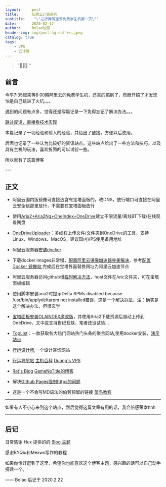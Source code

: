 ```yaml
---
layout:     post
title:      玩转云计算系列
subtitle:    "\"之折腾阿里云免费学生机第一天\""
date:       2020-02-17
author:     Bolao伯劳
header-img: img/post-bg-coffee.jpeg
catalog: true
tags:
    - VPS
    - 云计算
---
```


> “🙉🙉🙉 ”


## 前言

今早7:35起来等8:00薅阿里云的免费学生机，还真的搞到了，然而开搞了才发现怕是自己跳进了火坑。。。

遇到的问题有点多，觉得还是写篇记录一下免得忘记了解决办法。。。

[跳过废话，直接看技术实现 ](#build) 

本篇记录了一切经验和前人的经验，并给出了链接，方便以后使用。

后面也记录了一些认为比较好的资讯站点，这些站点给出了一些方法和技巧，以及具有主机的玩法，喜欢折腾的可以试验一些。

所以就有了这篇博客

<p id = "build"></p>
---

## 正文

+ 阿里云国内版镜像可直接选含有宝塔面板的，改DNS，放行端口可直接在阿里云安全组那里放行，不需要在宝塔面板放行

+ 使用[Aria2+Aria2Ng+OneIndex+OneDrive](https://www.moerats.com/archives/700/)建立不限流量/离线BT下载/在线观看网盘

+ [OneDriveUploader](https://zhujiwiki.com/16661/)：多线程上传文件/文件夹到OneDrive的工具，支持Linux、Windows、MacOS，建议国内VPS使用备用地址

+ 阿里云服务器[安装docker](https://yq.aliyun.com/articles/110806?spm=5176.8351553.0.0.3f491991aRC9Xu)

+ 下载docker images非常慢，[配置阿里云镜像加速器完美解决](https://blog.csdn.net/niukaoying6674/article/details/87788282)，参考[配置 Docker 镜像站](https://www.daocloud.io/mirror#accelerator-doc),完成后在宝塔界面替换网址为阿里云加速节点

+ 阿里云服务器访问github慢[临时解决方法](https://blog.csdn.net/weixin_34249678/article/details/94741255)，host文件在/etc文件夹，可在宝塔面板编辑

+ 使用脚本安装aria2时提示Delta RPMs disabled because /usr/bin/applydeltarpm not installed错误，这是一个[解决办法](https://blog.csdn.net/weixin_34402090/article/details/92429007)，注：确实是这个解决办法，但很玄学

+ [宝塔面板安装OLAINDEX魔改版](https://zhujiwiki.com/18055/)，并使用Aria2下载资源后自动上传到OneDrive，文中说支持世纪互联，笔者还没试验...

+ [TopList](https://baiyue.one/archives/1220.html)：一款获取各大热门网站热门头条的聚合网站,使用docker安装，[演示站点](https://www.printf520.com/hot.html)

+ [行运设计师](https://proxy.superbig.site/-----https://www.luckydesigner.space/),一个设计咨询网站

+ [行运导航站](https://guide.luckydesigner.space/)  [主机百科](https://zhujiwiki.com/)  [Duang's VPS](https://www.duangvps.com/)

+ [Rat's Blog](https://www.moerats.com/)        [GameNoTitle的博客](http://bili33.top/)

+ 解决[Github Pages强制https的问题](https://poplite.xyz/post/2018/05/03/how-to-enable-https-for-custom-domain-on-github-pages.html)

+ 这是一个不会写MD语法的伯劳预留的链接 [菜鸟教程](https://www.runoob.com)



---


如果有人不小心来到这个站点，然后觉得这篇文章有用的话，我会倍感荣幸hhh



---


## 后记

日常感谢 Hux 提供的的 [Blog 主题](https://github.com/Huxpro/huxpro.github.io)

感谢BYQiu和Mexws写作的教程

如果你恰好逛到了这里，希望你也能喜欢这个博客主题，感兴趣的话可以自己动手搭建一个。

—— Bolao 后记于 2020.2.22


